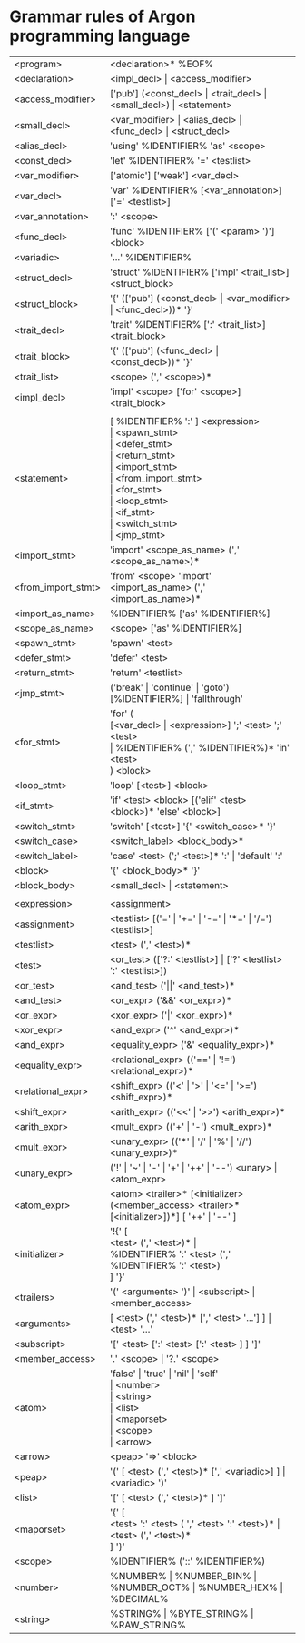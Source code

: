 # Grammar rules of Argon programming language

|                      |                                                              |
| -------------------- | :----------------------------------------------------------- |
| \<program\>          | \<declaration\>* %EOF%                                       |
| \<declaration\>      | \<impl_decl\> \| \<access_modifier\>                         |
| \<access_modifier\>  | ['pub'] (\<const_decl\> \| \<trait_decl\> \| \<small_decl\>) \| \<statement\> |
| \<small_decl\>       | \<var_modifier\> \| \<alias_decl\> \| \<func_decl\> \| \<struct_decl\> |
| \<alias_decl\>       | 'using' %IDENTIFIER% 'as' \<scope\>                          |
| \<const_decl\>       | 'let' %IDENTIFIER% '=' \<testlist\>                          |
| \<var_modifier\>     | \['atomic'\] \['weak'\] \<var_decl\>                         |
| \<var_decl\>         | 'var' %IDENTIFIER% \[\<var_annotation\>\]\['=' \<testlist\>\] |
| \<var_annotation\>   | ':' \<scope\>                                                |
| \<func_decl\>        | 'func' %IDENTIFIER% ['(' \<param\> ')'] \<block\>            |
| \<variadic\>         | '...' %IDENTIFIER%                                           |
| \<struct_decl\>      | 'struct' %IDENTIFIER% ['impl' \<trait_list\>] \<struct_block\> |
| \<struct_block\>     | '{' (['pub'] (\<const_decl\> \| \<var_modifier\> \| \<func_decl\>))* '}' |
| \<trait_decl\>       | 'trait' %IDENTIFIER% [':' \<trait_list\>] \<trait_block\>    |
| \<trait_block\>      | '{' (['pub'] (\<func_decl\> \| \<const_decl\>))* '}'         |
| \<trait_list\>       | \<scope\> (',' \<scope\>)*                                   |
| \<impl_decl\>        | 'impl' \<scope\> ['for' \<scope\>] \<trait_block\>           |
|                      |                                                              |
| \<statement\>        | [ %IDENTIFIER% ':' ] \<expression\><br />\| \<spawn_stmt\><br />\| \<defer_stmt\><br />\| \<return_stmt\><br />\| \<import_stmt\><br />\| \<from_import_stmt\><br />\| \<for_stmt\><br />\| \<loop_stmt\><br />\| \<if_stmt\><br />\| \<switch_stmt\><br />\| \<jmp_stmt\> |
| \<import_stmt\>      | 'import' \<scope_as_name\> (',' \<scope_as_name\>)*          |
| \<from_import_stmt\> | 'from' \<scope\> 'import' \<import_as_name\> (',' \<import_as_name\>)* |
| \<import_as_name\>   | %IDENTIFIER% ['as' %IDENTIFIER%]                             |
| \<scope_as_name\>    | \<scope\> ['as' %IDENTIFIER%]                                |
| \<spawn_stmt\>       | 'spawn' \<test\>                                             |
| \<defer_stmt\>       | 'defer' \<test\>                                             |
| \<return_stmt\>      | 'return' \<testlist\>                                        |
| \<jmp_stmt\>         | ('break' \| 'continue' \| 'goto') [%IDENTIFIER%] \| 'fallthrough' |
| \<for_stmt\>         | 'for' (<br />[\<var_decl\> \| \<expression\>] ';' \<test\> ';' \<test\><br />\| %IDENTIFIER% (',' %IDENTIFIER%)* 'in' \<test\><br />) \<block\> |
| \<loop_stmt\>        | 'loop' [\<test\>] \<block\>                                  |
| \<if_stmt\>          | 'if' \<test\> \<block\> [('elif' \<test\> \<block\>)* 'else' \<block\>] |
| \<switch_stmt\>      | 'switch' [\<test\>] '{' \<switch_case\>* '}'                 |
| \<switch_case\>      | \<switch_label\> \<block_body\>*                             |
| \<switch_label\>     | 'case' \<test\> (';' \<test\>)* ':' \| 'default' ':'         |
| \<block\>            | '{' \<block_body\>* '}'                                      |
| \<block_body\>       | \<small_decl\> \| \<statement\>                              |
|                      |                                                              |
| \<expression\>       | \<assignment\>                                               |
| \<assignment\>       | \<testlist\> [('=' \| '+=' \| '-=' \| '*=' \| '/=') \<testlist\>] |
| \<testlist\>         | \<test\> (',' \<test\>)*                                     |
| \<test\>             | \<or_test\> (['?:' \<testlist\>] \| ['?' \<testlist\> ':' \<testlist\>]) |
| \<or_test\>          | \<and_test\> ('\|\|' \<and_test\>)*                          |
| \<and_test\>         | \<or_expr\> ('&&' \<or_expr\>)*                              |
| \<or_expr\>          | \<xor_expr\> ('\|' \<xor_expr\>)*                            |
| \<xor_expr\>         | \<and_expr\> ('^' \<and_expr\>)*                             |
| \<and_expr\>         | \<equality_expr\> ('&' \<equality_expr\>)*                   |
| \<equality_expr\>    | \<relational_expr\> (('==' \| '!=') \<relational_expr\>)*    |
| \<relational_expr\>  | \<shift_expr\> (('<' \| '>' \| '<=' \| '>=') \<shift_expr\>)* |
| \<shift_expr\>       | \<arith_expr\> (('<<' \| '>>') \<arith_expr\>)*              |
| \<arith_expr\>       | \<mult_expr\> (('+' \| '-') \<mult_expr\>)*                  |
| \<mult_expr\>        | \<unary_expr\> (('\*' \| '/' \| '%' \| '//') \<unary_expr\>)* |
| \<unary_expr\>       | ('!' \| '~' \| '-' \| '+' \| '++' \| '--') \<unary\> \| \<atom_expr\> |
| \<atom_expr\>        | \<atom\> \<trailer\>* [\<initializer\> (\<member_access\> \<trailer\>* [\<initializer\>])*]  [ '++' \| '--' ] |
| \<initializer\>      | '!{' [<br />\<test\> (',' \<test\>)* \|<br />%IDENTIFIER% ':' \<test\> (',' %IDENTIFIER% ':' \<test\>)<br />] '}' |
| \<trailers\>         | '(' \<arguments\> ')' \| \<subscript\> \| \<member_access\>  |
| \<arguments\>        | [ \<test\> (',' \<test\>)* [',' \<test\> '...'] ] \| \<test\> '...' |
| \<subscript\>        | '[' \<test\> [':' \<test\> [':' \<test\> ] ] ']'             |
| \<member_access\>    | '.' \<scope\> \| '?.' \<scope\><br />                        |
| \<atom\>             | 'false' \| 'true' \| 'nil' \| 'self'<br />\| \<number\><br />\| \<string\><br />\| \<list\><br />\| \<maporset\><br />\| \<scope\><br />\| \<arrow\> |
| \<arrow\>            | \<peap\> '=>' \<block\>                                      |
| \<peap\>             | '(' [ \<test\> (',' \<test\>)* [',' \<variadic\>] ] \| \<variadic\> ')' |
| \<list\>             | '[' [ \<test\> (',' \<test\>)* ] ']'                         |
| \<maporset\>         | '{' [<br />\<test\> ':' \<test\> ( ',' \<test\> ':' \<test\>)* \|<br />\<test\> (',' \<test\>)*<br />] '}' |
| \<scope\>            | %IDENTIFIER% ('::' %IDENTIFIER%)                             |
| \<number\>           | %NUMBER% \| %NUMBER_BIN% \| %NUMBER_OCT% \| %NUMBER_HEX% \| %DECIMAL% |
| \<string\>           | %STRING% \| %BYTE_STRING% \| %RAW_STRING%                    |
